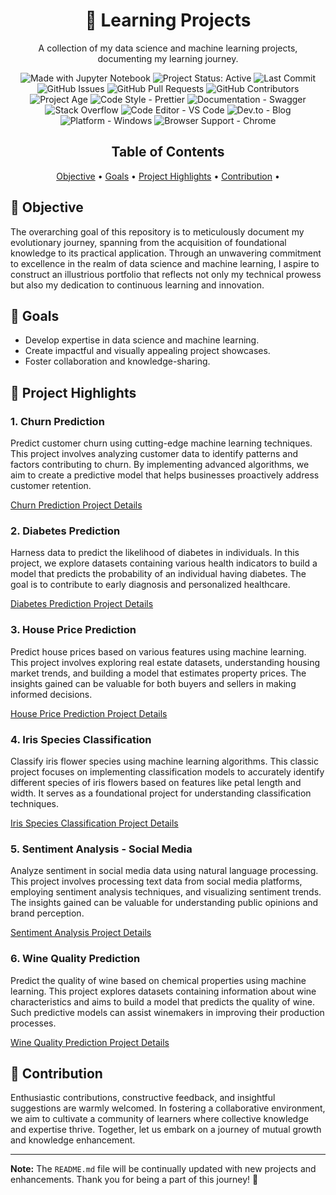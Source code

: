<!-- Project Title -->
<h1 align="center">🚀 Learning Projects</h1>

<!-- Project Description -->
<p align="center">A collection of my data science and machine learning projects, documenting my learning journey.</p>

<!-- Badges -->
<p align="center">

  <!-- Made With -->
  <img src="https://img.shields.io/badge/Made%20With-Jupyter%20Notebook-orange.svg" alt="Made with Jupyter Notebook">

  <!-- Project Status -->
  <img src="https://img.shields.io/badge/Status-Active-brightgreen.svg" alt="Project Status: Active">
  
  <!-- Last Commit -->
  <img src="https://img.shields.io/github/last-commit/InbaIniyan/learning-projects" alt="Last Commit">

  <!-- Issues -->
  <img src="https://img.shields.io/github/issues/InbaIniyan/learning-projects" alt="GitHub Issues">

  <!-- Pull Requests -->
  <img src="https://img.shields.io/github/issues-pr/InbaIniyan/learning-projects" alt="GitHub Pull Requests">

  <!-- Contributors -->
  <img src="https://img.shields.io/github/contributors/InbaIniyan/learning-projects" alt="GitHub Contributors">

  <!-- Project Age - Since Date -->
  <img src="https://img.shields.io/date/1672530000?label=Project%20Age&style=flat&logo=calver" alt="Project Age">

  <!-- Code Style - Prettier -->
  <img src="https://img.shields.io/badge/Code%20Style-Prettier-ff69b4.svg" alt="Code Style - Prettier">

  <!-- Documentation - Swagger -->
  <img src="https://img.shields.io/badge/Documentation-Swagger-blue.svg" alt="Documentation - Swagger">

  <!-- Community - Stack Overflow -->
  <img src="https://img.shields.io/stackexchange/stackoverflow/r/1234567?label=Stack%20Overflow&style=flat&logo=stackoverflow" alt="Stack Overflow">

  <!-- Code Editor - VS Code -->
  <img src="https://img.shields.io/badge/Code%20Editor-VS%20Code-blue.svg" alt="Code Editor - VS Code">

  <!-- Dev.to - Blog -->
  <img src="https://img.shields.io/badge/Blog-Dev.to-black.svg" alt="Dev.to - Blog">

  <!-- Platform - Windows -->
  <img src="https://img.shields.io/badge/Platform-Windows-0078d6.svg" alt="Platform - Windows">

  <!-- Browser Support - Chrome -->
  <img src="https://img.shields.io/badge/Browser%20Support-Chrome-4285F4.svg" alt="Browser Support - Chrome">


  
</p>

<!-- Table of Contents -->
<h2 align="center">Table of Contents</h2>

<p align="center">
  <a href="#-objective">Objective</a> •
  <a href="#-goals">Goals</a> •
  <a href="#-project-highlights">Project Highlights</a> •
  <a href="#-contribution">Contribution</a> •
</p>

<!-- Objective Section -->
## 🎯 Objective

The overarching goal of this repository is to meticulously document my evolutionary journey, spanning from the acquisition of foundational knowledge to its practical application. Through an unwavering commitment to excellence in the realm of data science and machine learning, I aspire to construct an illustrious portfolio that reflects not only my technical prowess but also my dedication to continuous learning and innovation.

<!-- Goals Section -->
## 🌟 Goals

- Develop expertise in data science and machine learning.
- Create impactful and visually appealing project showcases.
- Foster collaboration and knowledge-sharing.

<!-- Project Highlights Section -->
## 📂 Project Highlights

### 1. Churn Prediction
   Predict customer churn using cutting-edge machine learning techniques. This project involves analyzing customer data to identify patterns and factors contributing to churn. By implementing advanced algorithms, we aim to create a predictive model that helps businesses proactively address customer retention.

   [Churn Prediction Project Details](Churn%20Prediction/README.md)

### 2. Diabetes Prediction
   Harness data to predict the likelihood of diabetes in individuals. In this project, we explore datasets containing various health indicators to build a model that predicts the probability of an individual having diabetes. The goal is to contribute to early diagnosis and personalized healthcare.

   [Diabetes Prediction Project Details](Diabetes%20Prediction/README.md)

### 3. House Price Prediction
   Predict house prices based on various features using machine learning. This project involves exploring real estate datasets, understanding housing market trends, and building a model that estimates property prices. The insights gained can be valuable for both buyers and sellers in making informed decisions.

   [House Price Prediction Project Details](House%20Price%20Prediction/README.md)

### 4. Iris Species Classification
   Classify iris flower species using machine learning algorithms. This classic project focuses on implementing classification models to accurately identify different species of iris flowers based on features like petal length and width. It serves as a foundational project for understanding classification techniques.

   [Iris Species Classification Project Details](Iris%20Species%20Classification/README.md)

### 5. Sentiment Analysis - Social Media
   Analyze sentiment in social media data using natural language processing. This project involves processing text data from social media platforms, employing sentiment analysis techniques, and visualizing sentiment trends. The insights gained can be valuable for understanding public opinions and brand perception.

   [Sentiment Analysis Project Details](Sentiment%20Analysis%20-%20Social%20Media/README.md)

### 6. Wine Quality Prediction
   Predict the quality of wine based on chemical properties using machine learning. This project explores datasets containing information about wine characteristics and aims to build a model that predicts the quality of wine. Such predictive models can assist winemakers in improving their production processes.

   [Wine Quality Prediction Project Details](Wine%20Quality%20Prediction/README.md)


<!-- Contribution Section -->
## 🤝 Contribution

Enthusiastic contributions, constructive feedback, and insightful suggestions are warmly welcomed. In fostering a collaborative environment, we aim to cultivate a community of learners where collective knowledge and expertise thrive. Together, let us embark on a journey of mutual growth and knowledge enhancement.


---

**Note:** The `README.md` file will be continually updated with new projects and enhancements. Thank you for being a part of this journey! 🙌
